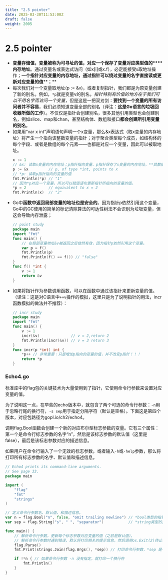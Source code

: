 ```yaml
---
title: "2.5 pointer"
date: 2025-03-30T11:53:00Z
draft: false
weight: 2005
---
```


# 2.5 pointer

- **变量存储值，变量被称为****可寻址的值****，对应一个保存了变量对应类型值的****内存地址**。通过变量名或表达式访问（如x[i]或x.f），必定能接受`&`取地址操作；**一个指针对应变量的内存地址，**通过指针可以绕过变量的名字**直接读或更新对应变量的值****；**
- 每次我们对一个变量取地址(p := &v)，或者复制指针，我们都是为原变量创建了新的别名。例如，`*p`就是变量v的别名。*指针特别有价值的地方在于我们可以不用名字而访问一个变量*，但是这是一把双刃剑：**要找到一个变量的所有访问者并不容易**，我们必须知道变量全部的别名（译注：**这是Go语言的垃圾回收器所做的工作**）。不仅仅是指针会创建别名，很多其他引用类型也会创建别名，例如slice、map和chan，甚至结构体、数组和接口**都会创建所引用变量的别名**。
- 如果用“var x int”声明语句声明一个x变量，那么&x表达式（取x变量的内存地址）将产生一个指向该整数变量的指针；对于聚合类型每个成员，如结构体的每个字段、或者是数组的每个元素——也都是对应一个变量，因此可以被取地址。
    ```go
    x := 1
    // &x: 读取x变量的内存地址；p指针指向变量、p指针保存了x变量的内存地址，**其数据类型为 *int** （**指向int类型的指针**）
    p := &x         // p, of type *int, points to x 
    // *p: 读取p指针指向的变量的值
    fmt.Println(*p) // "1"
    // 因为*p对应一个变量，所以可以赋值语句更新指针所指向的变量的值。
    *p = 2          // equivalent to x = 2
    fmt.Println(x)  // "2"
    ```
- Go中**函数中返回局部变量的地址也是安全的**。因为指针p依然引用这个变量，Go中的GC使用的简单的标记清除算法的可达性树法不会识别为垃圾变量，但这会导致内存泄露；
    ```go
    // point study
    package main
    import "fmt"
    func main() {
    	// 在局部变量地址&v被返回之后依然有效，因为指针p依然引用这个变量。
    	var p = f()
    	fmt.Println(p)
    	fmt.Println(f() == f()) // "false"
    }
    func f() *int {
    	v := 1
    	return &v
    }
    ```
- 如果将指针作为参数调用函数，可以在函数中通过该指针来更新变量的值。（译注：这是对C语言中`++v`操作的模拟，这里只是为了说明指针的用法，incr函数模拟的做法并不推荐）：
    ```go
    // incr study
    package main
    import "fmt"
    func main() {
    	v := 1
    	incr(&v)              // v = 2,return 2
    	fmt.Println(incr(&v)) // v = 3 return 3
    }
    func incr(p *int) int {
    	*p++ // 非常重要：只是增加p指向的变量的值，并不改变p指针！！！
    	return *p
    }
    ```


### Echo4.go

标准库中的flag包的关键技术为大量使用到了指针，它使用命令行参数来设置对应变量的值。

为了说明这一点，在早些的echo版本中，就包含了两个可选的命令行参数：`-n`用于忽略行尾的换行符，`-s sep`用于指定分隔字符（默认是空格）。下面这是第四个版本，对应包路径为gopl.io/ch2/echo4。



调用flag.Bool函数会创建一个新的对应布尔型标志参数的变量。它有三个属性：第一个是命令行标志参数的名字“n”，然后是该标志参数的默认值（这里是false），最后是该标志参数对应的描述信息。

如果用户在命令行输入了一个无效的标志参数，或者输入`-h`或`-help`参数，那么将打印所有标志参数的名字、默认值和描述信息。



```go
// Echo4 prints its command-line arguments.
// See page 33.
package main

import (
	"flag"
	"fmt"
	"strings"
)

// 定义命令行参数名、默认值、和描述信息。
var n = flag.Bool("n", false, "omit trailing newline") // *bool类型的指针，默认为false不换行（终端会打印出一个%作为无换行符的标识）
var sep = flag.String("s", " ", "separator")           // *string类型的指针，默认为空格

func main() {
	// 解析命令行参数，更新每个标志参数对应变量的值（之前是默认值）。
	// 解析命令行参数时遇到错误，默认将打印相关的提示信息，然后调用os.Exit(2)终止程序。
	flag.Parse()
	fmt.Print(strings.Join(flag.Args(), *sep)) // 打印命令行参数，*sep 是一个字符串指针，它的值是通过命令行参数 -s 指定的分隔符。

	if !*n { // 如果命令行参数 -n 没有指定，就打印一个换行符
		fmt.Println()
	}
}
```



